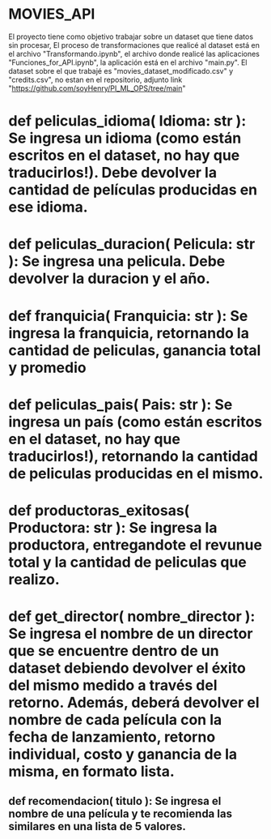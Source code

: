 
# MOVIES_API

El proyecto tiene como objetivo trabajar sobre un dataset que tiene datos sin procesar,
El proceso de transformaciones que realicé al dataset está en el archivo "Transformando.ipynb", el archivo donde realicé las aplicaciones "Funciones_for_API.ipynb", la aplicación está en el archivo "main.py".
El dataset sobre el que trabajé es "movies_dataset_modificado.csv" y "credits.csv", no estan en el repositorio, adjunto link "https://github.com/soyHenry/PI_ML_OPS/tree/main"


# def peliculas_idioma( Idioma: str ): Se ingresa un idioma (como están escritos en el dataset, no hay que traducirlos!). Debe devolver la cantidad de películas producidas en ese idioma.

# def peliculas_duracion( Pelicula: str ): Se ingresa una pelicula. Debe devolver la duracion y el año.

# def franquicia( Franquicia: str ): Se ingresa la franquicia, retornando la cantidad de peliculas, ganancia total y promedio

# def peliculas_pais( Pais: str ): Se ingresa un país (como están escritos en el dataset, no hay que traducirlos!), retornando la cantidad de peliculas producidas en el mismo.

# def productoras_exitosas( Productora: str ): Se ingresa la productora, entregandote el revunue total y la cantidad de peliculas que realizo.


# def get_director( nombre_director ): Se ingresa el nombre de un director que se encuentre dentro de un dataset debiendo devolver el éxito del mismo medido a través del retorno. Además, deberá devolver el nombre de cada película con la fecha de lanzamiento, retorno individual, costo y ganancia de la misma, en formato lista.


## def recomendacion( titulo ): Se ingresa el nombre de una película y te recomienda las similares en una lista de 5 valores.
